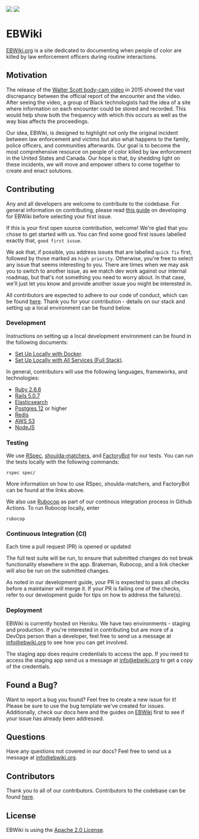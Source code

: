<p><a href="https://github.com/EBWiki/EBWiki/actions/workflows/ci.yml/badge.svg"></a> <a href="https://codeclimate.com/github/EBWiki/EBWiki"><img src="https://codeclimate.com/github/EBWiki/EBWiki/badges/gpa.svg" /></a> <a href="https://codeclimate.com/github/EBWiki/EBWiki/coverage"><img src="https://codeclimate.com/github/EBWiki/EBWiki/badges/coverage.svg" /></a></p>

# EBWiki

[EBWiki.org](http://ebwiki.org) is a site dedicated to documenting when people of color are killed by law enforcement officers during routine interactions.

## Motivation

The release of the [Walter Scott body-cam video](https://ebwiki.org/cases/walter-scott) in 2015 showed the vast discrepancy between the official report of the encounter and the video.  After seeing the video, a group of Black technologists had the idea of a site where information on each encounter could be stored and recorded. This would help show both the frequency with which this occurs as well as the way bias affects the proceedings.

Our idea, EBWiki, is designed to highlight not only the original incident between law enforcement and victims but also what happens to the family, police officers, and communities afterwards. Our goal is to become the most comprehensive resource on people of color killed by law enforcement in the United States and Canada.  Our hope is that, by shedding light on these incidents, we will move and empower others to come together to create and enact solutions.

## Contributing

Any and all developers are welcome to contribute to the codebase.  For general information on contributing, please read [this guide](docs/DEVELOPMENT.md) on developing for EBWiki before selecting your first issue.

If this is your first open source contribution, welcome!  We're glad that you chose to get started with us.  You can find some good first issues labelled exactly that, `good first issue`.

We ask that, if possible, you address issues that are labelled `quick fix` first, followed by those marked as `high priority`.  Otherwise, you're free to select any issue that seems interesting to you.  There are times when we may ask you to switch to another issue, as we match dev work against our internal roadmap, but that's not something you need to worry about.  In that case, we'll just let you know and provide another issue you might be interested in.

All contributors are expected to adhere to our code of conduct, which can be found [here](docs/CODE_OF_CONDUCT.md).  Thank you for your contribution - details on our stack and setting up a local environment can be found below.

### Development

Instructions on setting up a local development environment can be found in the following documents:
* [Set Up Locally with Docker](docs/SETUP_LOCALLY.md).
* [Set Up Locally with All Services (Full Stack)](docs/SETUP_LOCALLY_FULLSTACK.md).

In general, contributors will use the following languages, frameworks, and technologies:

* [Ruby 2.6.6](https://www.ruby-lang.org/en/downloads/)
* [Rails 5.0.7](http://rubyonrails.org/)
* [Elasticsearch](https://www.elastic.co/products/elasticsearch)
* [Postgres 12](https://www.postgresql.org/) or higher
* [Redis](https://redis.io/)
* [AWS S3](https://aws.amazon.com/free/)
* [NodeJS](https://nodejs.org/en/)


### Testing

We use [RSpec](https://github.com/rspec/rspec-rails), [shoulda-matchers](http://matchers.shoulda.io/), and [FactoryBot](https://github.com/thoughtbot/factory_bot) for our tests.  You can run the tests locally with the following commands:

```
rspec spec/
```

More information on how to use RSpec, shoulda-matchers, and FactoryBot can be found at the links above.

We also use [Rubocop](https://github.com/bbatsov/rubocop) as part of our continous integration process in Github Actions.  To run Rubocop locally, enter

```
rubocop
```

### Continuous Integration (CI)
Each time a pull request (PR) is opened or updated

The full test suite will be run, to ensure that submitted changes do not break functionality elsewhere in the app.  Brakeman, Rubocop, and a link checker will also be run on the submitted changes.

As noted in our development guide, your PR is expected to pass all checks before a maintainer will merge it.  If your PR is failing one of the checks, refer to our development guide for tips on how to address the failure(s).

### Deployment
EBWiki is currently hosted on Heroku.  We have two environments - staging and production.  If you're interested in contributing but are more of a DevOps person than a developer, feel free to send us a message at info@ebwiki.org to see how you can get involved.

The staging app does require credentials to access the app.  If you need to access the staging app send us a message at info@ebwiki.org to get a copy of the credentials.

## Found a Bug?
Want to report a bug you found?  Feel free to create a new issue for it!  Please be sure to use the bug template we've created for issues.  Additionally, check our docs here and the guides on [EBWiki](https://ebwiki.org) first to see if your issue has already been addressed.

## Questions
Have any questions not covered in our docs?  Feel free to send us a message at info@ebwiki.org.

## Contributors

Thank you to all of our contributors.  Contributors to the codebase can be found [here](https://github.com/BOWiki/BOW/graphs/contributors).

## License

EBWiki is using the [Apache 2.0 License](LICENSE.txt).
